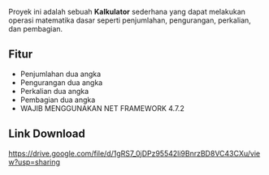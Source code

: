 Proyek ini adalah sebuah **Kalkulator** sederhana yang dapat melakukan operasi matematika dasar seperti penjumlahan, pengurangan, perkalian, dan pembagian.

## Fitur

- Penjumlahan dua angka
- Pengurangan dua angka
- Perkalian dua angka
- Pembagian dua angka
- WAJIB MENGGUNAKAN NET FRAMEWORK 4.7.2

## Link Download
https://drive.google.com/file/d/1gRS7_0jDPz95542li9BnrzBD8VC43CXu/view?usp=sharing
